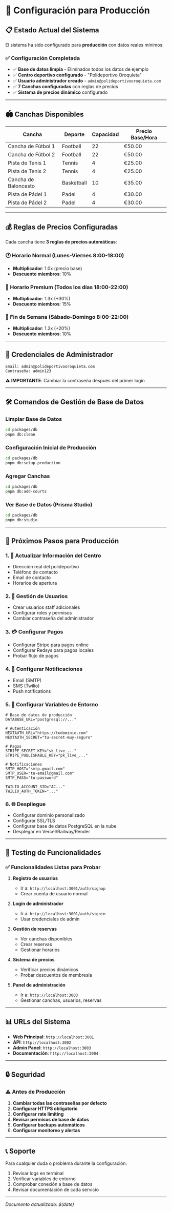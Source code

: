 # 🚀 Configuración para Producción

## 📋 Estado Actual del Sistema

El sistema ha sido configurado para **producción** con datos reales mínimos:

### ✅ Configuración Completada

- ✅ **Base de datos limpia** - Eliminados todos los datos de ejemplo
- ✅ **Centro deportivo configurado** - "Polideportivo Oroquieta"
- ✅ **Usuario administrador creado** - `admin@polideportivooroquieta.com`
- ✅ **7 Canchas configuradas** con reglas de precios
- ✅ **Sistema de precios dinámico** configurado

---

## 🏟️ Canchas Disponibles

| Cancha | Deporte | Capacidad | Precio Base/Hora |
|--------|---------|-----------|------------------|
| Cancha de Fútbol 1 | Football | 22 | €50.00 |
| Cancha de Fútbol 2 | Football | 22 | €50.00 |
| Pista de Tenis 1 | Tennis | 4 | €25.00 |
| Pista de Tenis 2 | Tennis | 4 | €25.00 |
| Cancha de Baloncesto | Basketball | 10 | €35.00 |
| Pista de Pádel 1 | Padel | 4 | €30.00 |
| Pista de Pádel 2 | Padel | 4 | €30.00 |

---

## 💰 Reglas de Precios Configuradas

Cada cancha tiene **3 reglas de precios automáticas**:

### 🕐 Horario Normal (Lunes-Viernes 8:00-18:00)
- **Multiplicador**: 1.0x (precio base)
- **Descuento miembros**: 10%

### 🌅 Horario Premium (Todos los días 18:00-22:00)
- **Multiplicador**: 1.3x (+30%)
- **Descuento miembros**: 15%

### 🎯 Fin de Semana (Sábado-Domingo 8:00-22:00)
- **Multiplicador**: 1.2x (+20%)
- **Descuento miembros**: 10%

---

## 👤 Credenciales de Administrador

```
Email: admin@polideportivooroquieta.com
Contraseña: admin123
```

⚠️ **IMPORTANTE**: Cambiar la contraseña después del primer login

---

## 🛠️ Comandos de Gestión de Base de Datos

### Limpiar Base de Datos
```bash
cd packages/db
pnpm db:clean
```

### Configuración Inicial de Producción
```bash
cd packages/db
pnpm db:setup-production
```

### Agregar Canchas
```bash
cd packages/db
pnpm db:add-courts
```

### Ver Base de Datos (Prisma Studio)
```bash
cd packages/db
pnpm db:studio
```

---

## 🚀 Próximos Pasos para Producción

### 1. 📝 Actualizar Información del Centro
- Dirección real del polideportivo
- Teléfono de contacto
- Email de contacto
- Horarios de apertura

### 2. 👥 Gestión de Usuarios
- Crear usuarios staff adicionales
- Configurar roles y permisos
- Cambiar contraseña del administrador

### 3. 💳 Configurar Pagos
- Configurar Stripe para pagos online
- Configurar Redsys para pagos locales
- Probar flujo de pagos

### 4. 📧 Configurar Notificaciones
- Email (SMTP)
- SMS (Twilio)
- Push notifications

### 5. 🔧 Configurar Variables de Entorno
```env
# Base de datos de producción
DATABASE_URL="postgresql://..."

# Autenticación
NEXTAUTH_URL="https://tudominio.com"
NEXTAUTH_SECRET="tu-secret-muy-seguro"

# Pagos
STRIPE_SECRET_KEY="sk_live_..."
STRIPE_PUBLISHABLE_KEY="pk_live_..."

# Notificaciones
SMTP_HOST="smtp.gmail.com"
SMTP_USER="tu-email@gmail.com"
SMTP_PASS="tu-password"

TWILIO_ACCOUNT_SID="AC..."
TWILIO_AUTH_TOKEN="..."
```

### 6. 🌐 Despliegue
- Configurar dominio personalizado
- Configurar SSL/TLS
- Configurar base de datos PostgreSQL en la nube
- Desplegar en Vercel/Railway/Render

---

## 🧪 Testing de Funcionalidades

### ✅ Funcionalidades Listas para Probar

1. **Registro de usuarios**
   - Ir a: `http://localhost:3001/auth/signup`
   - Crear cuenta de usuario normal

2. **Login de administrador**
   - Ir a: `http://localhost:3001/auth/signin`
   - Usar credenciales de admin

3. **Gestión de reservas**
   - Ver canchas disponibles
   - Crear reservas
   - Gestionar horarios

4. **Sistema de precios**
   - Verificar precios dinámicos
   - Probar descuentos de membresía

5. **Panel de administración**
   - Ir a: `http://localhost:3003`
   - Gestionar canchas, usuarios, reservas

---

## 📊 URLs del Sistema

- **Web Principal**: `http://localhost:3001`
- **API**: `http://localhost:3002`
- **Admin Panel**: `http://localhost:3003`
- **Documentación**: `http://localhost:3004`

---

## 🔒 Seguridad

### ⚠️ Antes de Producción

1. **Cambiar todas las contraseñas por defecto**
2. **Configurar HTTPS obligatorio**
3. **Configurar rate limiting**
4. **Revisar permisos de base de datos**
5. **Configurar backups automáticos**
6. **Configurar monitoreo y alertas**

---

## 📞 Soporte

Para cualquier duda o problema durante la configuración:

1. Revisar logs en terminal
2. Verificar variables de entorno
3. Comprobar conexión a base de datos
4. Revisar documentación de cada servicio

---

*Documento actualizado: $(date)*